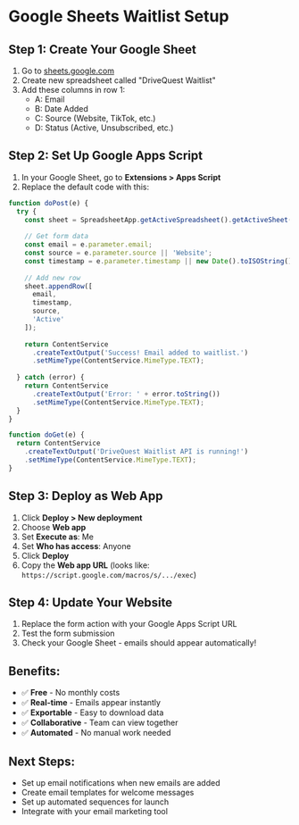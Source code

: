 # Google Sheets Waitlist Setup

## Step 1: Create Your Google Sheet
1. Go to [sheets.google.com](https://sheets.google.com)
2. Create new spreadsheet called "DriveQuest Waitlist"
3. Add these columns in row 1:
   - A: Email
   - B: Date Added
   - C: Source (Website, TikTok, etc.)
   - D: Status (Active, Unsubscribed, etc.)

## Step 2: Set Up Google Apps Script
1. In your Google Sheet, go to **Extensions > Apps Script**
2. Replace the default code with this:

```javascript
function doPost(e) {
  try {
    const sheet = SpreadsheetApp.getActiveSpreadsheet().getActiveSheet();
    
    // Get form data
    const email = e.parameter.email;
    const source = e.parameter.source || 'Website';
    const timestamp = e.parameter.timestamp || new Date().toISOString();
    
    // Add new row
    sheet.appendRow([
      email,
      timestamp,
      source,
      'Active'
    ]);
    
    return ContentService
      .createTextOutput('Success! Email added to waitlist.')
      .setMimeType(ContentService.MimeType.TEXT);
      
  } catch (error) {
    return ContentService
      .createTextOutput('Error: ' + error.toString())
      .setMimeType(ContentService.MimeType.TEXT);
  }
}

function doGet(e) {
  return ContentService
    .createTextOutput('DriveQuest Waitlist API is running!')
    .setMimeType(ContentService.MimeType.TEXT);
}
```

## Step 3: Deploy as Web App
1. Click **Deploy > New deployment**
2. Choose **Web app**
3. Set **Execute as**: Me
4. Set **Who has access**: Anyone
5. Click **Deploy**
6. Copy the **Web app URL** (looks like: `https://script.google.com/macros/s/.../exec`)

## Step 4: Update Your Website
1. Replace the form action with your Google Apps Script URL
2. Test the form submission
3. Check your Google Sheet - emails should appear automatically!

## Benefits:
- ✅ **Free** - No monthly costs
- ✅ **Real-time** - Emails appear instantly
- ✅ **Exportable** - Easy to download data
- ✅ **Collaborative** - Team can view together
- ✅ **Automated** - No manual work needed

## Next Steps:
- Set up email notifications when new emails are added
- Create email templates for welcome messages
- Set up automated sequences for launch
- Integrate with your email marketing tool

